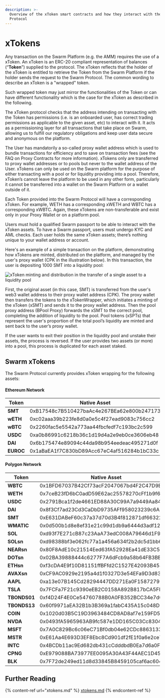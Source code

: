 ```yaml
---
description: >-
  Overview of the xToken smart contracts and how they interact with the Swarm
  Protocol
---
```


# xTokens

Any transaction on the Swarm Platform (e.g. the AMM) requires the use of a xToken. An xToken is an ERC-20 compliant representation of balances (“**Token**”) supplied to the protocol. The xToken reflects that the holder of the xToken is entitled to retrieve the Token from the Swarm Platform if the holder sends the request to the Swarm Protocol. The common wording to describe an xToken is a "wrapped" token.

Such wrapped token may just mirror the functionalities of the Token or can have different functionality which is the case for the xToken as described in the following.

The xToken protocol checks that the address intending on transacting with the Token has permissions (i.e. is an onboarded user, has correct trading permissions as applicable to the given asset, etc) to interact with it. It acts as a permissioning layer for all transactions that take place on Swarm, allowing us to fulfill our regulatory obligations and keep user data secure and anonymous on the platform.

The User has mandatorily a so-called proxy wallet address which is used to bundle transactions for efficiency and to save on transaction fees (see the FAQ on Proxy Contracts for more information). xTokens only are transferred to proxy wallet addresses or to pools but never to the wallet address of the User. xTokens can only be used on the Swarm platform for the purpose of either transacting with a pool or for liquidity providing into a pool. Therefore, xToken’s cannot leave the platform to be used in any other form, particularly it cannot be transferred into a wallet on the Swarm Platform or a wallet outside of it.&#x20;

Each Token provided into the Swarm Protocol will have a corresponding xToken. For example, WETH has a corresponding xWETH and WBTC has a corresponding xWBTC. Again, these xTokens are non-transferable and exist only in your Proxy Wallet or on a platform pool. &#x20;

Users must hold a qualified Swarm passport to be able to interact with the xToken assets. To have a Swarm passport, users must undergo KYC and AML checks. Each user holds the same xToken assets; there’s nothing unique to your wallet address or account.

Here's an example of a simple transaction on the platform, demonstrating how xTokens are minted, distributed on the platform, and managed by the user's proxy wallet (CPK in the illustration below). In this transaction, the user is depositing 1000 SMT into a liquidity pool:

![xToken minting and distribution in the transfer of a single asset to a liquidity pool](../.gitbook/assets/xTokenTransactions\_Cropped.png)

First, the original asset (in this case, SMT) is transferred from the user's web3 wallet address to their proxy wallet address (CPK). The proxy wallet then transfers the tokens to the xTokenWrapper, which initiates a minting of the xToken (xSMT) and sends it to the proxy wallet address. Then the pool proxy address (BPool Proxy) forwards the xSMT to the correct pool, completing the addition of liquidity to the pool. Pool tokens (xSPTs) that represent the user's proportion of the total pool’s liquidity are minted and sent back to the user’s proxy wallet.

If the user wants to exit their position in the liquidity pool and unstake their assets, the process is reversed. If the user provides two assets (or more) into a pool, this process is duplicated for each asset staked.&#x20;

## Swarm xTokens

The Swarm Protocol currently provides xToken wrapping for the following assets:

#### Ethereum Network

| Token     | Native Asset                               | xToken                                     |
| --------- | ------------------------------------------ | ------------------------------------------ |
| **SMT**   | 0xB17548c7B510427baAc4e267BEa62e800b247173 | 0xeE3A72A79D1c0f22B53BEfE1dCB9F11682126772 |
| **wETH**  | 0xc02aaa39b223fe8d0a0e5c4f27ead9083c756cc2 | 0x43c28c4a103d939097dc4d9b20c327148f13c4c6 |
| **wBTC**  | 0x2260fac5e5542a773aa44fbcfedf7c193bc2c599 | 0xfc6274505d08210117c56b541794a72338ed3fb6 |
| **USDC**  | 0xa0b86991c6218b36c1d19d4a2e9eb0ce3606eb48 | 0x80e32d09fbeaa6aa01d76aa68024670e8db8a953 |
| **DAI**   | 0x6b175474e89094c44da98b954eedeac495271d0f | 0x6ceb875d9e8d75e0e68040d9bb63b21de134e843 |
| **EUROC** | 0x1aBaEA1f7C830bD89Acc67eC4af516284b1bC33c | 0xd573ea715f9ad5864eb5cbb8bbbfb2b91b1cafcb |

#### Polygon Network

| Token        | Native Asset                               | xToken                                     |
| ------------ | ------------------------------------------ | ------------------------------------------ |
| **WBTC**     | 0x1BFD67037B42Cf73acF2047067bd4F2C47D9BfD6 | 0x54A3E68cA7C59Df9b95A5993FB257B455C628e54 |
| **WETH**     | 0x7ceB23fD6bC0adD59E62ac25578270cFf1b9f619 | 0x92aEB125534C08B3872f353C46453229f7af0AfF |
| **USDC**     | 0x2791Bca1f2de4661ED88A30C99A7a9449Aa84174 | 0x4A573b521b143f3e8032C3665b0Ab307b17F7bcf |
| **DAI**      | 0x8f3Cf7ad23Cd3CaDbD9735AFf958023239c6A063 | 0xd041806f89D24aa279a1d923f6127B12D03b00F5 |
| **SMT**      | 0xE631DABeF60c37a37d70d3B4f812871df663226f | 0xCF7d93aC1B6a527025Ae823B25D5D3d91389d282 |
| **WMATIC**   | 0x0d500b1d8e8ef31e21c99d1db9a6444d3adf1270 | 0xc228a3b1a514d3b8431255f0184711e9601a765e |
| **SOL**      | 0xd93f7E271cB87c23AaA73edC008A79646d1F9912 | 0xde92ed6B3c461Ed57a09819f9479885673aad14F |
| **SOLsn**    | 0xd98388bf3e062fc77a1a456a634f2b2dc5d1bb6e | 0xDBCd4A495FfE8D808eD0F3429fAD18d94D6588a6 |
| **NEARsn**   | 0x80F8AdE10c21514Eed63fA52928Ea41dE33C5365 | 0xfa5d77a560e1d23caf90bd68a7bf1e79b28bf1d1 |
| **DOTsn**    | 0x02BA39888444c6277F7A6dFcb9a58b64FB3BEff3 | 0xDef0BA801597BCa70b5de03310Cc52cBaaE9C8d2 |
| **ETHsn**    | 0xf3cDA4E9f10D81151ffBFfd2C1527E42093B4542 | 0xf300557D3490B4BDcc080b71f86811C141c3242c |
| **AVAXsn**   | 0xCF9AC0929e2195a4d1f0327D3e54EFa9D3d83523 | 0x6690cf54ab0f5c8e84952d1ad1c8f8d9aee9a511 |
| **AAPL**     | 0xa13e07B145Cd28294447DD271Ea0F158727976bE | 0xA494f2018458D9D4eaA46b488F8A7A499A740656 |
| **TSLA**     | 0x7FCFa7F21c9390eEB2C0158A892B817bCA5FBafb | 0xBAa20599efDBe274f1c1E0E24417677f2aB85F37 |
| **TBONDS01** | 0xf4D24F4E0Ce54760788B0A0FB352BCC34e7d045f | 0xCd83547F2482b2071F04a048A7AC8CAd0B78e814 |
| **TBONDS13** | 0x60f9971aEA32B1b3B369a1fabC435A15c048D0F0 | 0x7a7E7e87D7F46C262b0E2556A65BCcfF5BE76e3a |
| **COIN**     | 0x1020d03B5C19D3963484CD8AD8af7e159FD5E261 | 0x6c053946a8071ae7f52dc9a2b89dd5796a3e46f3 |
| **NVDA**     | 0x0493fA5965963AB9fc587e1DD165C03Cc8304226 | 0x650b83cab386b9dc5a33e3a9fe4de26d0e61ec9c |
| **MSFT**     | 0x7A0C829Bc6c06eC71Bf0db04e62CDc8863133553 | 0xfb9a93257715063ac0a766de5c1b3f588f21f7ac |
| **MSTR**     | 0xE61Aa4E693D3EF8Ebc8Cd901df2fE1f0a6e2ce78 | 0x1d0cc7eda325b2680669843e6deb191649893d1a |
| **INTC**     | 0x4BCDb11ac9Ed682db431cCdddbdB0Ea7d6a0F9D2 | 0x2b436b1acbc116308316909274b91a1e9bd76cab |
| **CPNG**     | 0xE979088BA73977EE0095A30A43F44AEC1D45cA0e | 0x1437e35190401a66506a0f1c5e7846ee3e5a53ff |
| **BLK**      | 0x7F72de249ed11d8d33845B8459105caf6ac604A5 | 0x609b637b2f637ca0f93da62a1b19eb07760c6be8 |

## Further Reading

{% content-ref url="xtokens.md" %}
[xtokens.md](xtokens.md)
{% endcontent-ref %}
